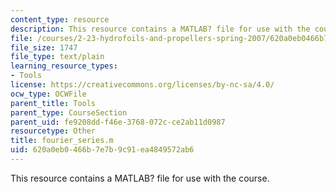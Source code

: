 ```yaml
---
content_type: resource
description: This resource contains a MATLAB? file for use with the course.
file: /courses/2-23-hydrofoils-and-propellers-spring-2007/620a0eb0466b7e7b9c91ea4849572ab6_fourier_series.m
file_size: 1747
file_type: text/plain
learning_resource_types:
- Tools
license: https://creativecommons.org/licenses/by-nc-sa/4.0/
ocw_type: OCWFile
parent_title: Tools
parent_type: CourseSection
parent_uid: fe9208dd-f46e-3768-072c-ce2ab11d0987
resourcetype: Other
title: fourier_series.m
uid: 620a0eb0-466b-7e7b-9c91-ea4849572ab6
---
```

This resource contains a MATLAB? file for use with the course.
